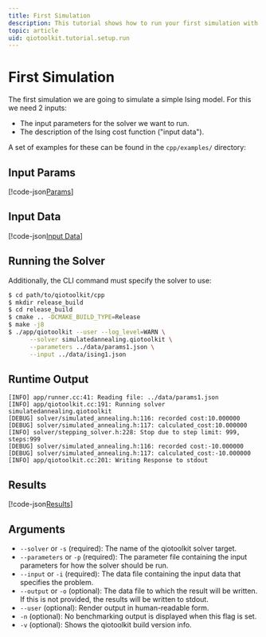 ```yaml
---
title: First Simulation
description: This tutorial shows how to run your first simulation with qiotoolkit.
topic: article
uid: qiotoolkit.tutorial.setup.run
---
```


First Simulation
================

The first simulation we are going to simulate a simple Ising model.
For this we need 2 inputs:

  * The input parameters for the solver we want to run.
  * The description of the Ising cost function ("input data").

A set of examples for these can be found in the `cpp/examples/` directory:


Input Params
------------

[!code-json[Params](../../../cpp/examples/params.sa.json)]


Input Data
----------

[!code-json[Input Data](../../../cpp/examples/input-data.ising.json)]


Running the Solver
------------------

Additionally, the CLI command must specify the solver to use:

```bash
$ cd path/to/qiotoolkit/cpp
$ mkdir release_build
$ cd release_build
$ cmake .. -DCMAKE_BUILD_TYPE=Release
$ make -j8
$ ./app/qiotoolkit --user --log_level=WARN \
      --solver simulatedannealing.qiotoolkit \
      --parameters ../data/params1.json \
      --input ../data/ising1.json
```

Runtime Output
--------------

```
[INFO] app/runner.cc:41: Reading file: ../data/params1.json
[INFO] app/qiotoolkit.cc:191: Running solver simulatedannealing.qiotoolkit
[DEBUG] solver/simulated_annealing.h:116: recorded cost:10.000000
[DEBUG] solver/simulated_annealing.h:117: calculated_cost:10.000000
[INFO] solver/stepping_solver.h:228: Stop due to step limit: 999, steps:999
[DEBUG] solver/simulated_annealing.h:116: recorded cost:-10.000000
[DEBUG] solver/simulated_annealing.h:117: calculated_cost:-10.000000
[INFO] app/qiotoolkit.cc:201: Writing Response to stdout
```

Results
-------

[!code-json[Results](../../../data/results/ising1_out.json)]

Arguments
--------------
- `--solver` or `-s` (required): The name of the qiotoolkit solver target.
- `--parameters` or `-p` (required): The parameter file containing the input parameters for how the solver should be run.
- `--input` or `-i` (required): The data file containing the input data that specifies the problem.
- `--output` or `-o` (optional): The data file to which the result will be written. If this is not provided, the results will be written to stdout.
- `--user` (optional): Render output in human-readable form.
- `-n` (optional): No benchmarking output is displayed when this flag is set.
- `-v` (optional): Shows the qiotoolkit build version info.

